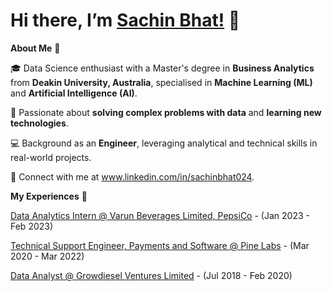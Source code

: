 # Hi there, I’m [Sachin Bhat!](https://www.linkedin.com/in/sachinbhat024) 👋
**About Me** 🚀
 
🎓 Data Science enthusiast with a Master's degree in **Business Analytics** from **Deakin University, Australia**, specialised in **Machine Learning (ML)** and **Artificial Intelligence (AI)**.
 
🌱 Passionate about **solving complex problems with data** and **learning new technologies**.

:computer: Background as an **Engineer**, leveraging analytical and technical skills in real-world projects.

💼 Connect with me at www.linkedin.com/in/sachinbhat024.

**My Experiences**  🙌
 
[Data Analytics Intern @ Varun Beverages Limited, PepsiCo](https://www.varunbeverages.com/) - (Jan 2023 - Feb 2023)

[Technical Support Engineer, Payments and Software @ Pine Labs](https://www.pinelabs.com/) - (Mar 2020 - Mar 2022)

[Data Analyst @ Growdiesel Ventures Limited](https://growdiesel.com/) - (Jul 2018 - Feb 2020)
 
 <!---
sachinbhat024/sachinbhat024 is a ✨ special ✨ repository because its `README.md` (this file) appears on your GitHub profile.
You can click the Preview link to take a look at your changes.
--->
